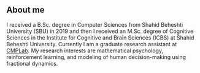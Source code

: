## About me

I received a B.Sc. degree in Computer Sciences from Shahid Beheshti University (SBU) in 2019 and then I received an M.Sc. degree of Cognitive Sciences in the Institute for Cognitive and Brain Sciences (ICBS) at Shahid Beheshti University. Currently I am a graduate research assistant at [CMPLab](https://cmplab.sbu.ac.ir/). My research interests are mathematical psychology, reinforcement learning, and modeling of human decision-making using fractional dynamics.
